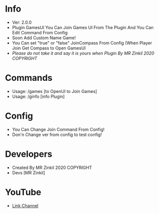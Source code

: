 # Info
- Ver: 2.0.0
- Plugin GamesUI You Can Join Games UI From The Plugin And You Can Edit Command From Config 
- Soon Add Custom Name Game!
- You Can set "true" or "false" JoinCompass From Config (When Player Join Get Compass to Open GamesUI
- *Please do not take it and say it is yours when Plugin By MR Zinkil 2020 COPYRIGHT*

# Commands
- Usage: /games [to OpenUI to Join Games]
- Usage: /ginfo [info Plugin]

# Config
- You Can Change Join Command From Config!
- Don'n Change ver from config to test config!

# Developers
- Created By MR Zinkil 2020 COPYRIGHT 
- Devs [MR Zinkil]

# YouTube
- [Link Channel]()
